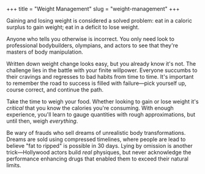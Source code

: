 +++
title = "Weight Management"
slug = "weight-management"
+++

Gaining and losing weight is considered a solved problem: eat in a caloric surplus to gain weight; eat in a deficit to lose weight. 

Anyone who tells you otherwise is incorrect. You only need look to professional bodybuilders, olympians, and actors to see that they're masters of body manipulation.

Written down weight change looks easy, but you already know it's not. The challenge lies in the battle with your finite willpower. Everyone succumbs to their cravings and regresses to bad habits from time to time. It's important to remember the road to success is filled with failure—pick yourself up, course correct, and continue the path.

Take the time to weigh your food. Whether looking to gain or lose weight it's _critical_ that you know the calories you're consuming. With enough experience, you'll learn to gauge quantities with rough approximations, but until then, weigh _everything_.

Be wary of frauds who sell dreams of unrealistic body transformations. Dreams are sold using compressed timelines, where people are lead to believe "fat to ripped" is possible in 30 days. Lying by omission is another trick—Hollywood actors build _real_ physiques, but never acknowledge the performance enhancing drugs that enabled them to exceed their natural limits.